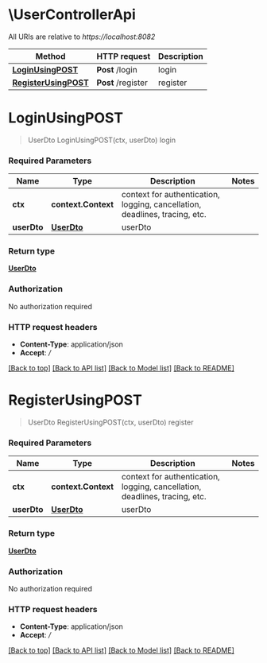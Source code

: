 # \UserControllerApi

All URIs are relative to *https://localhost:8082*

Method | HTTP request | Description
------------- | ------------- | -------------
[**LoginUsingPOST**](UserControllerApi.md#LoginUsingPOST) | **Post** /login | login
[**RegisterUsingPOST**](UserControllerApi.md#RegisterUsingPOST) | **Post** /register | register


# **LoginUsingPOST**
> UserDto LoginUsingPOST(ctx, userDto)
login

### Required Parameters

Name | Type | Description  | Notes
------------- | ------------- | ------------- | -------------
 **ctx** | **context.Context** | context for authentication, logging, cancellation, deadlines, tracing, etc.
  **userDto** | [**UserDto**](UserDto.md)| userDto | 

### Return type

[**UserDto**](UserDto.md)

### Authorization

No authorization required

### HTTP request headers

 - **Content-Type**: application/json
 - **Accept**: */*

[[Back to top]](#) [[Back to API list]](../README.md#documentation-for-api-endpoints) [[Back to Model list]](../README.md#documentation-for-models) [[Back to README]](../README.md)

# **RegisterUsingPOST**
> UserDto RegisterUsingPOST(ctx, userDto)
register

### Required Parameters

Name | Type | Description  | Notes
------------- | ------------- | ------------- | -------------
 **ctx** | **context.Context** | context for authentication, logging, cancellation, deadlines, tracing, etc.
  **userDto** | [**UserDto**](UserDto.md)| userDto | 

### Return type

[**UserDto**](UserDto.md)

### Authorization

No authorization required

### HTTP request headers

 - **Content-Type**: application/json
 - **Accept**: */*

[[Back to top]](#) [[Back to API list]](../README.md#documentation-for-api-endpoints) [[Back to Model list]](../README.md#documentation-for-models) [[Back to README]](../README.md)

